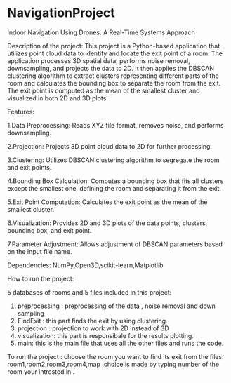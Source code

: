 # NavigationProject
Indoor Navigation Using Drones: A Real-Time Systems  Approach        

Description of the project:
This project is a Python-based application that utilizes point cloud data to identify and locate the exit point of a room. The application processes 3D spatial data, performs noise removal, downsampling, and projects the data to 2D. It then applies the DBSCAN clustering algorithm to extract clusters representing different parts of the room and calculates the bounding box to separate the room from the exit. The exit point is computed as the mean of the smallest cluster and visualized in both 2D and 3D plots.


Features:

1.Data Preprocessing: Reads XYZ file format, removes noise, and performs downsampling.

2.Projection: Projects 3D point cloud data to 2D for further processing.

3.Clustering: Utilizes DBSCAN clustering algorithm to segregate the room and exit points.

4.Bounding Box Calculation: Computes a bounding box that fits all clusters except the smallest one, defining the room and separating it from the exit.

5.Exit Point Computation: Calculates the exit point as the mean of the smallest cluster.

6.Visualization: Provides 2D and 3D plots of the data points, clusters, bounding box, and exit point.

7.Parameter Adjustment: Allows adjustment of DBSCAN parameters based on the input file name.

Dependencies: NumPy,Open3D,scikit-learn,Matplotlib

How to run the project:

5 databases of rooms and 5 files included in this project:

1. preprocessing :  preprocessing of the data , noise removal and down sampling
2. FindExit : this part finds the exit by using clustering.
3. projection : projection to work with 2D instead of 3D
4. visualization: this part is responsibale for the results plotting.
5. main: this is the main file that uses all the other files and runs the code.

To run the project :
choose the room you want to find its exit from the files: room1,room2,room3,room4,map ,choice is made by typing number of the room your intrested in .

